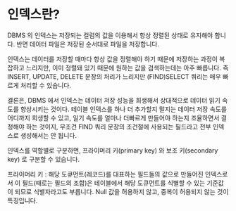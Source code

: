 # 인덱스란?

DBMS 의 인덱스는 저장되는 컬럼의 값을 이용해서 항상 정렬된 상태로 유지해야 합니다. 반면 데이터 파일은 저장된 순서대로 파일을 저장합니다. 

인덱스는 데이터를 저장할 때마다 항상 값을 정렬해야 하기 때문에 저장하는 과정이 복잡하고 느리지만, 이미 정렬돼 있기 때문에 원하는 값을 검색하는데는 아주 빠릅니다. 즉 INSERT, UPDATE, DELETE 문장의 처리가 느리지만 (FIND)SELECT 쿼리는 매우 빠르게 처리할 수 있습니다. 

결론은, DBMS 에서 인덱스는 데이터 저장 성능을 희생해서 상대적으로 데이터 읽기 속도를 향상시키는 것이다. 테이블 인덱스를 하나 더 추가할지 말지는 데이터 저장 속도를 어디까지 희생할 수 있고, 일기 속도를 얼마나 더빠르게 만들어야 하는지 조율하면서 결정해야 하는 것이지, 무조건 FIND 쿼리 문장의 조건절에 사용되는 필드라고 전부 인덱스로 생성해서는 안 됩니다.

인덱스를 역할별로 구분하면, 프라이머리 키(primary key) 와 보조 키(secondary key) 로 구분할 수 있습니다. 

프라이머리 키
: 해당 도큐먼트(레코드)를 대표하는 필드들의 값으로 만들어진 인덱스로서 이 필드(때로는 필드의 조합)은 테이블에서 해당 도큐먼트를 식별할 수 있는 기준값이 되므로 식별자라고도 부릅니다. Null 값을 허용하지 않고, 중복이 허용되지 않는 것이 특징입니다. 
<!--stackedit_data:
eyJoaXN0b3J5IjpbLTE5NTQzNjY2NjEsLTExMTE5Nzk0NiwxOT
YwODg3MDc3XX0=
-->